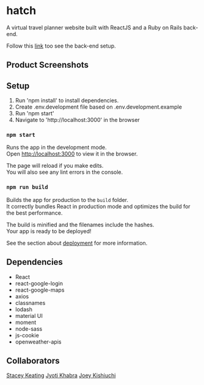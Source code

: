 # hatch 

A virtual travel planner website built with ReactJS and a Ruby on Rails back-end. 

Follow this [link]() too see the back-end setup.

## Product Screenshots

## Setup
1. Run 'npm install' to install dependencies.
2. Create .env.development file based on .env.development.example
3. Run 'npm start' 
4. Navigate to 'http://localhost:3000' in the browser

### `npm start`

Runs the app in the development mode.<br />
Open [http://localhost:3000](http://localhost:3000) to view it in the browser.

The page will reload if you make edits.<br />
You will also see any lint errors in the console.

### `npm run build`

Builds the app for production to the `build` folder.<br />
It correctly bundles React in production mode and optimizes the build for the best performance.

The build is minified and the filenames include the hashes.<br />
Your app is ready to be deployed!

See the section about [deployment](https://facebook.github.io/create-react-app/docs/deployment) for more information.

## Dependencies
- React
- react-google-login
- react-google-maps
- axios
- classnames 
- lodash
- material UI
- moment
- node-sass
- js-cookie
- openweather-apis

## Collaborators
[Stacey Keating](https://github.com/staceykeating/)
[Jyoti Khabra](https://github.com/jyotikhabra)
[Joey Kishiuchi](https://github.com/joeykishiuchi)
